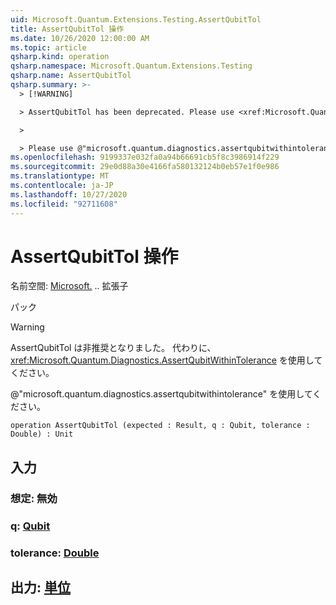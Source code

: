 ```yaml
---
uid: Microsoft.Quantum.Extensions.Testing.AssertQubitTol
title: AssertQubitTol 操作
ms.date: 10/26/2020 12:00:00 AM
ms.topic: article
qsharp.kind: operation
qsharp.namespace: Microsoft.Quantum.Extensions.Testing
qsharp.name: AssertQubitTol
qsharp.summary: >-
  > [!WARNING]

  > AssertQubitTol has been deprecated. Please use <xref:Microsoft.Quantum.Diagnostics.AssertQubitWithinTolerance> instead.

  >

  > Please use @"microsoft.quantum.diagnostics.assertqubitwithintolerance".
ms.openlocfilehash: 9199337e032fa0a94b66691cb5f8c3986914f229
ms.sourcegitcommit: 29e0d88a30e4166fa580132124b0eb57e1f0e986
ms.translationtype: MT
ms.contentlocale: ja-JP
ms.lasthandoff: 10/27/2020
ms.locfileid: "92711608"
---
```

# <a name="assertqubittol-operation"></a>AssertQubitTol 操作

名前空間: [Microsoft.](xref:Microsoft.Quantum.Extensions.Testing) .. 拡張子

パック [](https://nuget.org/packages/)


> [!WARNING]
> AssertQubitTol は非推奨となりました。 代わりに、<xref:Microsoft.Quantum.Diagnostics.AssertQubitWithinTolerance> を使用してください。
>
> @"microsoft.quantum.diagnostics.assertqubitwithintolerance" を使用してください。



```qsharp
operation AssertQubitTol (expected : Result, q : Qubit, tolerance : Double) : Unit
```


## <a name="input"></a>入力

### <a name="expected--__invalidresult__"></a>想定: __無効 <Result>__




### <a name="q--qubit"></a>q: [Qubit](xref:microsoft.quantum.lang-ref.qubit)




### <a name="tolerance--double"></a>tolerance: [Double](xref:microsoft.quantum.lang-ref.double)





## <a name="output--unit"></a>出力: [単位](xref:microsoft.quantum.lang-ref.unit)

